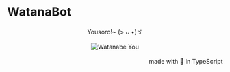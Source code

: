 # WatanaBot

<div align="center">Yousoro!~ (> ᴗ •)ゞ</div>
<br/>
<div align="center">
	<img src="https://raw.githubusercontent.com/Sylux6/WatanaBot.ts/main/src/assets/you.gif" alt="Watanabe You">
</div>

<br/>
<div align="right">made with 💖 in TypeScript</div>
